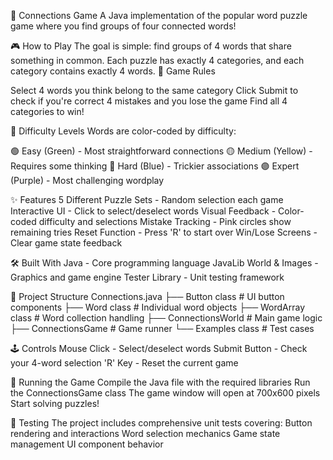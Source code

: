 🧩 Connections Game
A Java implementation of the popular word puzzle game where you find groups of four connected words!

🎮 How to Play
The goal is simple: find groups of 4 words that share something in common. Each puzzle has exactly 4 categories, and each category contains exactly 4 words.
🎯 Game Rules

Select 4 words you think belong to the same category
Click Submit to check if you're correct
4 mistakes and you lose the game
Find all 4 categories to win!

🌈 Difficulty Levels
Words are color-coded by difficulty:

🟢 Easy (Green) - Most straightforward connections
🟡 Medium (Yellow) - Requires some thinking
🔵 Hard (Blue) - Trickier associations
🟣 Expert (Purple) - Most challenging wordplay

✨ Features
5 Different Puzzle Sets - Random selection each game
Interactive UI - Click to select/deselect words
Visual Feedback - Color-coded difficulty and selections
Mistake Tracking - Pink circles show remaining tries
Reset Function - Press 'R' to start over
Win/Lose Screens - Clear game state feedback

🛠️ Built With
Java - Core programming language
JavaLib World & Images - Graphics and game engine
Tester Library - Unit testing framework

📁 Project Structure
Connections.java
├── Button class          # UI button components
├── Word class           # Individual word objects
├── WordArray class      # Word collection handling
├── ConnectionsWorld     # Main game logic
├── ConnectionsGame      # Game runner
└── Examples class       # Test cases

🕹️ Controls
Mouse Click - Select/deselect words
Submit Button - Check your 4-word selection
'R' Key - Reset the current game

🚀 Running the Game
Compile the Java file with the required libraries
Run the ConnectionsGame class
The game window will open at 700x600 pixels
Start solving puzzles!

🧪 Testing
The project includes comprehensive unit tests covering:
Button rendering and interactions
Word selection mechanics
Game state management
UI component behavior
